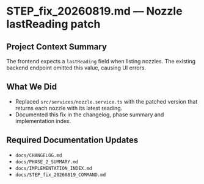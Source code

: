 # STEP_fix_20260819.md — Nozzle lastReading patch

## Project Context Summary
The frontend expects a `lastReading` field when listing nozzles. The existing
backend endpoint omitted this value, causing UI errors.

## What We Did
- Replaced `src/services/nozzle.service.ts` with the patched version that
  returns each nozzle with its latest reading.
- Documented this fix in the changelog, phase summary and implementation index.

## Required Documentation Updates
- `docs/CHANGELOG.md`
- `docs/PHASE_2_SUMMARY.md`
- `docs/IMPLEMENTATION_INDEX.md`
- `docs/STEP_fix_20260819_COMMAND.md`
